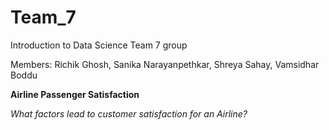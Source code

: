 # Team_7
Introduction to Data Science Team 7 group


Members: Richik Ghosh, Sanika Narayanpethkar, Shreya Sahay, Vamsidhar Boddu

**Airline Passenger Satisfaction**


_What factors lead to customer satisfaction for an Airline?_
